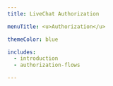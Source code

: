 ```yaml
---
title: LiveChat Authorization

menuTitle: <u>Authorization</u>

themeColor: blue

includes:
  - introduction
  - authorization-flows

---
```

